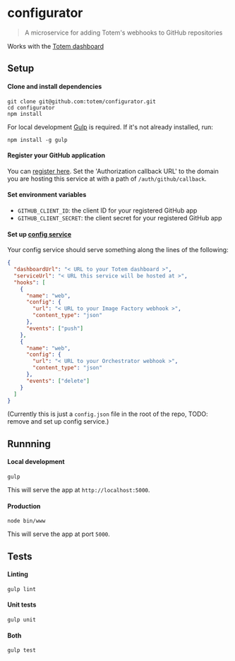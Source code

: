 # configurator

> A microservice for adding Totem's webhooks to GitHub repositories

Works with the [Totem dashboard](https://github.com/totem/dashboard-v2)

## Setup

#### Clone and install dependencies

```
git clone git@github.com:totem/configurator.git
cd configurator
npm install
```

For local development [Gulp](http://gulpjs.com/) is required. If it's not already installed, run:

```
npm install -g gulp
```

#### Register your GitHub application

You can [register here](https://github.com/settings/applications/new). Set the 'Authorization callback URL' to the domain you are hosting this service at with a path of `/auth/github/callback`.

#### Set environment variables

- `GITHUB_CLIENT_ID`: the client ID for your registered GitHub app
- `GITHUB_CLIENT_SECRET`: the client secret for your registered GitHub app

#### Set up [config service](https://github.com/totem/config)

Your config service should serve something along the lines of the following:

```json
{
  "dashboardUrl": "< URL to your Totem dashboard >",
  "serviceUrl": "< URL this service will be hosted at >",
  "hooks": [
    {
      "name": "web",
      "config": {
        "url": "< URL to your Image Factory webhook >",
        "content_type": "json"
      },
      "events": ["push"]
    },
    {
      "name": "web",
      "config": {
        "url": "< URL to your Orchestrator webhook >",
        "content_type": "json"
      },
      "events": ["delete"]
    }
  ]
}
```

(Currently this is just a `config.json` file in the root of the repo, TODO: remove and set up config service.)

## Runnning

#### Local development

```
gulp
```

This will serve the app at `http://localhost:5000`.

#### Production

```
node bin/www
```

This will serve the app at port `5000`.

## Tests

#### Linting

```
gulp lint
```

#### Unit tests

```
gulp unit
```

#### Both

```
gulp test
```

